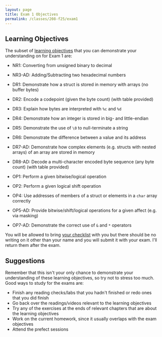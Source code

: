 ```yaml
---
layout: page
title: Exam 1 Objectives
permalink: /classes/208-f25/exam1
---
```


## Learning Objectives

The subset of [learning objectives](exams-overview) that you can demonstrate your understanding on for Exam 1 are:

* NR1: Converting from unsigned binary to decimal
* NR3-AD: Adding/Subtracting two hexadecimal numbers

* DR1: Demonstrate how a struct is stored in memory with arrays (no buffer bytes)
* DR2: Encode a codepoint (given the byte count) (with table provided)
* DR3: Explain how bytes are interpreted with `%c` and `%d`
* DR4: Demonstrate how an integer is stored in big- and little-endian
* DR5: Demonstrate the use of `\0` to null-terminate a string
* DR6: Demonstrate the difference between a value and its address
* DR7-AD: Demonstrate how complex elements (e.g. structs with nested arrays) of an array are stored in memory
* DR8-AD: Decode a multi-character encoded byte sequence (any byte count) (with table provided)

* OP1: Perform a given bitwise/logical operation
* OP2: Perform a given logical shift operation
* OP4: Use addresses of members of a struct or elements in a `char` array correctly
* OP5-AD: Provide bitwise/shift/logical operations for a given affect (e.g. via masking)
* OP7-AD: Demonstrate the correct use of `&` and `*` operators

You will be allowed to bring [your checklist](https://docs.google.com/document/d/1HaqG8Pgep0ZP7_FAvRT-354Mq3HxXsUSIjUOLqgBSYM/edit?usp=sharing) with you but there should be no writing on it other than your name and you will submit it with your exam. I'll return them after the exam.

## Suggestions
Remember that this isn't your only chance to demonstrate your understanding of these learning objectives, so try not to stress too much.
Good ways to study for the exams are:
* Finish any reading checks/labs that you hadn't finished or redo ones that you did finish
* Go back over the readings/videos relevant to the learning objectives
* Try any of the exercises at the ends of relevant chapters that are about the learning objectives
* Work on the current homework, since it usually overlaps with the exam objectives
* Attend the prefect sessions